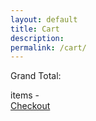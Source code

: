 ```yaml
---
layout: default
title: Cart
description: 
permalink: /cart/
---
```


<div class="simplecart-area">
  <div class="simplecart-cart">
    <div class="simpleCart_items"></div>
    <div class="simplecart-total">
      <p>Grand Total: </p><span class="simpleCart_quantity"></span> items - <span class="simpleCart_total"></span>
    </div>
    <a class="button right" href="/checkout/">Checkout</a>
  </div>
</div>
